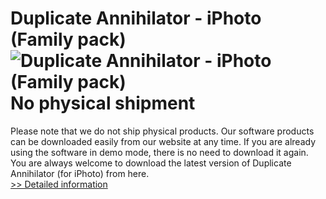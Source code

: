 # Duplicate Annihilator - iPhoto (Family pack)<br />![Duplicate Annihilator - iPhoto (Family pack)](https://mycommerce.akamaized.net/api/pimages/P300923154/BIG/300923154.PNG)<br />No physical shipment
Please note that we do not ship physical products. Our software products can be downloaded easily from our website at any time. If you are already using the software in demo mode, there is no need to download it again.
You are always welcome to download the latest version of Duplicate Annihilator (for iPhoto) from here.<br />[>> Detailed information](https://secure.shareit.com/shareit/product.html?productid=300923154&affiliateid=200057808)